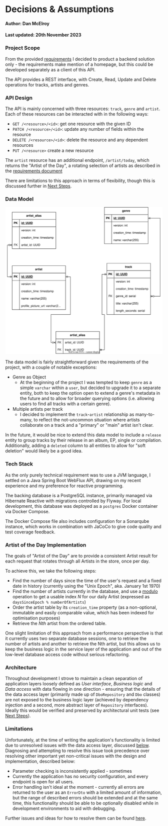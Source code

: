 # Decisions & Assumptions

#### Author: Dan McElroy
#### Last updated: 20th November 2023

### Project Scope

From the provided [requirements](requirements.md) I decided to product a backend solution only - the requirements make 
mention of a homepage, but this could be developed separately as a client of this API.

The API provides a REST interface, with Create, Read, Update and Delete operations for tracks, artists and genres.

### API Design

The API is mainly concerned with three resources: `track`, `genre` and `artist`. Each of these resources can be
interacted with in the following ways:
* `GET /<resource>/<id>`: get one resource with the given ID
* `PATCH /<resource>/<id>`: update any number of fields within the resource
* `DELETE /<resource>/<id>`: delete the resource and any dependent resources
* `PUT /<resource>` create a new resource

The `artist` resource has an additional endpoint, `/artist/today`, which returns the "Artist of the Day", a rotating
selection of artists as described in the [requirements document](requirements.md)

There are limitations to this approach in terms of flexibility, though this is discussed further in 
[Next Steps](next-steps.md).

### Data Model

![An Entity-Relationship Diagram of the service's data model](entity-relationship-diagram.svg)

The data model is fairly straightforward given the requirements of the project, with a couple of notable exceptions:
- Genre as Object
  - At the beginning of the project I was tempted to keep `genre` as a simple `varchar` within a `user`, but decided
  to upgrade it to a separate entity, both to keep the option open to extend a genre's metadata in the future and to
  allow for broader querying options (i.e. allowing users to find all tracks with a certain genre).
- Multiple artists per track
  - I decided to implement the `track`-`artist` relationship as many-to-many, to reflect the not-uncommon situation 
  where artists collaborate on a track and a "primary" or "main" artist isn't clear. 

In the future, it would be nice to extend this data model to include a `release` entity to group tracks by their release
in an album, EP, single or compilation. Additionally, adding a `deleted` column to all entities to allow for "soft
deletion" would likely be a good idea.

### Tech Stack

As the only purely technical requirement was to use a JVM language, I settled on a Java Spring Boot WebFlux API,
drawing on my recent experience and my preference for reactive programming.

The backing database is a PostgreSQL instance, primarily managed via Hibernate Reactive with migrations controlled by
Flyway. For local development, this database was deployed as a `postgres` Docker container via Docker Compose.

The Docker Compose file also includes configuration for a Sonarqube instance, which works in combination with JaCoCo to
give code quality and test coverage feedback.

### Artist of the Day Implementation

The goals of "Artist of the Day" are to provide a consistent Artist result for each request that rotates through
all Artists in the store, once per day.

To achieve this, we take the following steps:
- Find the number of days since the time of the user's request and a fixed date in history
(currently using the "Unix Epoch", aka. January 1st 1970)
- Find the number of artists currently in the database, and use a [modulo](https://en.wikipedia.org/wiki/Modulo)
operation to get a usable index _N_ for our daily Artist (expressed as `daysSinceEpoch % numberOfArtists`)
- Order the artist table by its `creation_time` property (as a non-optional, immutable and easily comparable value,
which has been indexed for optimisation purposes)
- Retrieve the _Nth_ artist from the ordered table.

One slight limitation of this approach from a performance perspective is that it currently uses two separate database
sessions, one to retrieve the number of artists and another to retrieve the Nth artist, but this allows us to keep the
business logic in the service layer of the application and out of the low-level database access code without serious
refactoring.

### Architecture

Throughout development I strove to maintain a clean separation of application layers loosely defined as _User
interface_, _Business logic_ and _Data access_ with data flowing in one direction - ensuring that the details of the
data access layer (primarily made up of `DboRepository` and `Dbo` classes) are not exposed to the business logic layer
(achieved by dependency injection and a second, more abstract layer of `Repository` interfaces). Ideally this would be
verified and preserved by architectural unit tests (see [Next Steps](next-steps.md#expand-automated-testing)).


### Limitations
Unfortunately, at the time of writing the application's functionality is limited due to unresolved issues with the data
access layer, discussed [below](current-issues.md). Diagnosing and attempting to resolve this issue took precedence 
over resolving other important yet non-critical issues with the design and implementation, described below:
- Parameter checking is inconsistently applied - sometimes 
- Currently the application has no security configuration, and every endpoint is open for all users.
- Error handling isn't ideal at the moment - currently all errors are returned to the user as an `ErrorDto` with a
limited amount of information, but the range of described errors should be extended and at the same time, this
functionality should be able to be optionally disabled while in development environments to aid with debugging.

Further issues and ideas for how to resolve them can be found [here](next-steps.md).